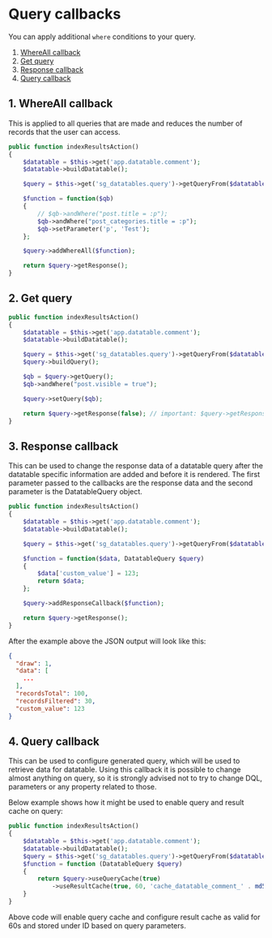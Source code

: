 # Query callbacks

You can apply additional `where` conditions to your query.

1. [WhereAll callback](#1-whereall-callback)
2. [Get query](#2-get-query)
3. [Response callback](#3-response-callback)
4. [Query callback](#4-query-callback)

## 1. WhereAll callback

This is applied to all queries that are made and reduces the number of records that the user can access. 

```php
public function indexResultsAction()
{
    $datatable = $this->get('app.datatable.comment');
    $datatable->buildDatatable();

    $query = $this->get('sg_datatables.query')->getQueryFrom($datatable);

    $function = function($qb)
    {
        // $qb->andWhere("post.title = :p");
        $qb->andWhere("post_categories.title = :p");
        $qb->setParameter('p', 'Test');
    };

    $query->addWhereAll($function);

    return $query->getResponse();
}
```

## 2. Get query

```php
public function indexResultsAction()
{
    $datatable = $this->get('app.datatable.comment');
    $datatable->buildDatatable();

    $query = $this->get('sg_datatables.query')->getQueryFrom($datatable);
    $query->buildQuery();

    $qb = $query->getQuery();
    $qb->andWhere("post.visible = true");

    $query->setQuery($qb);

    return $query->getResponse(false); // important: $query->getResponse(false) instead $query->getResponse()
}
```

## 3. Response callback

This can be used to change the response data of a datatable query after the datatable specific information are added and before it is rendered.
The first parameter passed to the callbacks are the response data and the second parameter is the DatatableQuery object.

```php
public function indexResultsAction()
{
    $datatable = $this->get('app.datatable.comment');
    $datatable->buildDatatable();

    $query = $this->get('sg_datatables.query')->getQueryFrom($datatable);

    $function = function($data, DatatableQuery $query)
    {
        $data['custom_value'] = 123;
        return $data;
    };

    $query->addResponseCallback($function);

    return $query->getResponse();
}
```

After the example above the JSON output will look like this:

```json
{
  "draw": 1,
  "data": [
    ...
  ],
  "recordsTotal": 100,
  "recordsFiltered": 30,
  "custom_value": 123
}
```

## 4. Query callback

This can be used to configure generated query, which will be used to retrieve data for datatable. Using this callback it
is possible to change almost anything on query, so it is strongly advised not to try to change DQL, parameters or any
property related to those.

Below example shows how it might be used to enable query and result cache on query:

```php
public function indexResultsAction()
{
    $datatable = $this->get('app.datatable.comment');
    $datatable->buildDatatable();
    $query = $this->get('sg_datatables.query')->getQueryFrom($datatable);
    $function = function (DatatableQuery $query)
    {
        return $query->useQueryCache(true)
            ->useResultCache(true, 60, 'cache_datatable_comment_' . md5(serialize($query->getParameters());
    }
}
```

Above code will enable query cache and configure result cache as valid for 60s and stored under ID based on query parameters. 